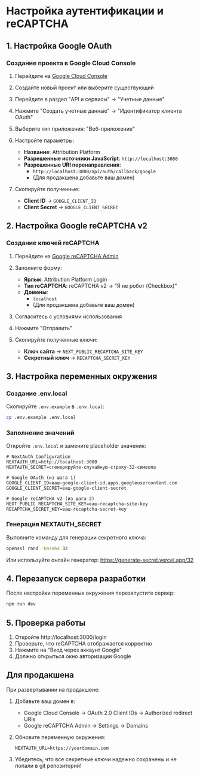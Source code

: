 # Настройка аутентификации и reCAPTCHA

## 1. Настройка Google OAuth

### Создание проекта в Google Cloud Console

1. Перейдите на [Google Cloud Console](https://console.cloud.google.com/)
2. Создайте новый проект или выберите существующий
3. Перейдите в раздел "API и сервисы" → "Учетные данные"
4. Нажмите "Создать учетные данные" → "Идентификатор клиента OAuth"
5. Выберите тип приложения: "Веб-приложение"
6. Настройте параметры:
   - **Название**: Attribution Platform
   - **Разрешенные источники JavaScript**: `http://localhost:3000`
   - **Разрешенные URI перенаправления**:
     - `http://localhost:3000/api/auth/callback/google`
     - (Для продакшена добавьте ваш домен)

7. Скопируйте полученные:
   - **Client ID** → `GOOGLE_CLIENT_ID`
   - **Client Secret** → `GOOGLE_CLIENT_SECRET`

## 2. Настройка Google reCAPTCHA v2

### Создание ключей reCAPTCHA

1. Перейдите на [Google reCAPTCHA Admin](https://www.google.com/recaptcha/admin/create)
2. Заполните форму:
   - **Ярлык**: Attribution Platform Login
   - **Тип reCAPTCHA**: reCAPTCHA v2 → "Я не робот (Checkbox)"
   - **Домены**:
     - `localhost`
     - (Для продакшена добавьте ваш домен)
3. Согласитесь с условиями использования
4. Нажмите "Отправить"

5. Скопируйте полученные ключи:
   - **Ключ сайта** → `NEXT_PUBLIC_RECAPTCHA_SITE_KEY`
   - **Секретный ключ** → `RECAPTCHA_SECRET_KEY`

## 3. Настройка переменных окружения

### Создание .env.local

Скопируйте `.env.example` в `.env.local`:

```bash
cp .env.example .env.local
```

### Заполнение значений

Откройте `.env.local` и замените placeholder значения:

```env
# NextAuth Configuration
NEXTAUTH_URL=http://localhost:3000
NEXTAUTH_SECRET=сгенерируйте-случайную-строку-32-символа

# Google OAuth (из шага 1)
GOOGLE_CLIENT_ID=ваш-google-client-id.apps.googleusercontent.com
GOOGLE_CLIENT_SECRET=ваш-google-client-secret

# Google reCAPTCHA v2 (из шага 2)
NEXT_PUBLIC_RECAPTCHA_SITE_KEY=ваш-recaptcha-site-key
RECAPTCHA_SECRET_KEY=ваш-recaptcha-secret-key
```

### Генерация NEXTAUTH_SECRET

Выполните команду для генерации секретного ключа:

```bash
openssl rand -base64 32
```

Или используйте онлайн генератор: https://generate-secret.vercel.app/32

## 4. Перезапуск сервера разработки

После настройки переменных окружения перезапустите сервер:

```bash
npm run dev
```

## 5. Проверка работы

1. Откройте http://localhost:3000/login
2. Проверьте, что reCAPTCHA отображается корректно
3. Нажмите на "Вход через аккаунт Google"
4. Должно открыться окно авторизации Google

## Для продакшена

При развертывании на продакшене:

1. Добавьте ваш домен в:
   - Google Cloud Console → OAuth 2.0 Client IDs → Authorized redirect URIs
   - Google reCAPTCHA Admin → Settings → Domains

2. Обновите переменную окружения:
   ```env
   NEXTAUTH_URL=https://yourdomain.com
   ```

3. Убедитесь, что все секретные ключи надежно сохранены и не попали в git репозиторий!
